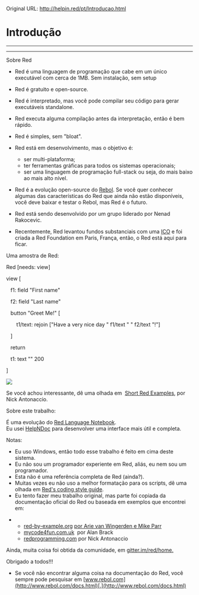 Original URL: <http://helpin.red/pt/Introducao.html>

# Introdução

* * *

* * *

Sobre Red

- Red é uma linguagem de programação que cabe em um único executável com cerca de 1MB. Sem instalação, sem setup
- Red é gratuito e open-source.
- Red é interpretado, mas você pode compilar seu código para gerar executáveis standalone.
- Red executa alguma compilação antes da interpretação, então é bem rápido.
- Red é simples, sem "bloat".
- Red está em desenvolvimento, mas o objetivo é:
  
  - ser multi-plataforma;
  - ter ferramentas gráficas para todos os sistemas operacionais;
  - ser uma linguagem de programação full-stack ou seja, do mais baixo ao mais alto nível.
- Red é a evolução open-source do [Rebol](http://rebol.com/). Se você quer conhecer algumas das características do Red que ainda não estão disponíveis, você deve baixar e testar o Rebol, mas Red é o futuro.
- Red está sendo desenvolvido por um grupo liderado por Nenad Rakocevic.
- Recentemente, Red levantou fundos substanciais com uma [ICO](https://ico.red-lang.org/) e foi criada a Red Foundation em Paris, França, então, o Red está aqui para ficar.

Uma amostra de Red:

Red \[needs: view]

view [

   f1: field "First name"

   f2: field "Last name"

   button "Greet Me!" [

       t1/text: rejoin \["Have a very nice day " f1/text " " f2/text "!"]

   ]

   return

   t1: text "" 200

]

![](http://helpin.red/lib/NewItem53.png)

Se você achou interessante, dê uma olhada em  [Short Red Examples](http://redprogramming.com/Short%20Red%20Code%20Examples.html), por Nick Antonaccio.

Sobre este trabalho:

É uma evolução do [Red Language Notebook](https://www.gitbook.com/book/ungaretti/red-language-notebook/details).  
Eu usei [HelpNDoc](https://www.helpndoc.com/) para desenvolver uma interface mais útil e completa.

Notas:

- Eu uso Windows, então todo esse trabalho é feito em cima deste sistema.
- Eu não sou um programador experiente em Red, aliás, eu nem sou um programador.
- Esta não é uma referência completa de Red (ainda?).
- Muitas vezes eu não uso a melhor formatação para os scripts, dê uma olhada em [Red's coding style guide](https://doc.red-lang.org/v/v0.6.0/Coding-Style-Guide.html).
- Eu tento fazer meu trabalho original, mas parte foi copiada da documentação oficial do Red ou baseada em exemplos que encontrei em:

<!--THE END-->

- - [red-by-example.org](http://www.red-by-example.org/index.html)[](https://ungaretti.gitbooks.io/red-language-notebook/content/www.red-by-example.org) [por Arie van Wingerden e Mike Parr](https://ungaretti.gitbooks.io/red-language-notebook/content/www.red-by-example.org)
  - [mycode4fun.com.uk](http://www.mycode4fun.co.uk/red-beginners-reference-guide)  por Alan Brack
  - [redprogramming.com](http://redprogramming.com/Home.html) por Nick Antonaccio

Ainda, muita coisa foi obtida da comunidade, em [gitter.im/red/home.](https://gitter.im/red/home)

Obrigado a todos!!!

- Se você não encontrar alguma coisa na documentação do Red, você sempre pode pesquisar em [www.rebol.com](http://www.rebol.com/docs.html)[.](http://www.rebol.com/docs.html)
